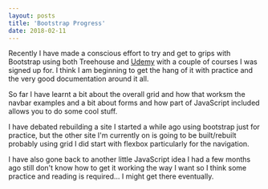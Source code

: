 ```yaml
---
layout: posts
title: 'Bootstrap Progress'
date: 2018-02-11
---
```


Recently I have made a conscious effort to try and get to grips with Bootstrap using both Treehouse and [Udemy](http://www.udemy.com) with a couple of courses I was signed up for. I think I am beginning to get the hang of it with practice and the very good documentation around it all.

So far I have learnt a bit about the overall grid and how that worksm the navbar examples and a bit about forms and how part of JavaScript included allows you to do some cool stuff.

I have debated rebuilding a site I started a while ago using bootstrap just for practice, but the other site I'm currently on is going to be built/rebuilt probably using grid I did start with flexbox particularly for the navigation.

I have also gone back to another little JavaScript idea I had a few months ago still don't know how to get it working the way I want so I think some practice and reading is required... I might get there eventually. 
